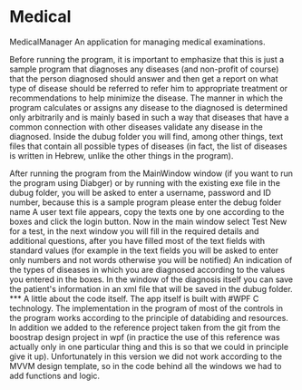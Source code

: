 # Medical

MedicalManager An application for managing medical examinations.

Before running the program, it is important to emphasize that this is just a sample program that diagnoses any diseases (and non-profit of course) that the person diagnosed should answer and then get a report on what type of disease should be referred to refer him to appropriate treatment or recommendations to help minimize the disease.
The manner in which the program calculates or assigns any disease to the diagnosed is determined only arbitrarily and is mainly based in such a way that diseases that have a common connection with other diseases validate any disease in the diagnosed.
Inside the dubug folder you will find, among other things, text files that contain all possible types of diseases (in fact, the list of diseases is written in Hebrew, unlike the other things in the program).

After running the program from the MainWindow window (if you want to run the program using Diabger) or by running with the existing exe file in the dubug folder, you will be asked to enter a username, password and ID number, because this is a sample program please enter the debug folder name A user text file appears, copy the texts one by one according to the boxes and click the login button.
Now in the main window select Test New for a test, in the next window you will fill in the required details and additional questions, after you have filled most of the text fields with standard values ​​(for example in the text fields you will be asked to enter only numbers and not words otherwise you will be notified) An indication of the types of diseases in which you are diagnosed according to the values ​​you entered in the boxes. In the window of the diagnosis itself you can save the patient's information in an xml file that will be saved in the dubug folder.
                                    ***
A little about the code itself.
The app itself is built with #WPF C technology.
The implementation in the program of most of the controls in the program works according to the principle of databiding and resources. In addition we added to the reference project taken from the git from the boostrap design project in wpf (in practice the use of this reference was actually only in one particular thing and this is so that we could in principle give it up).
Unfortunately in this version we did not work according to the MVVM design template, so in the code behind all the windows we had to add functions and logic.
